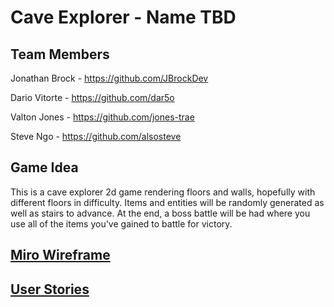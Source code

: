 # Cave Explorer - Name TBD

## Team Members

Jonathan Brock - https://github.com/JBrockDev

Dario Vitorte - https://github.com/dar5o

Valton Jones - https://github.com/jones-trae

Steve Ngo - https://github.com/alsosteve


## Game Idea
This is a cave explorer 2d game rendering floors and walls, hopefully with different floors in difficulty. Items and entities will be randomly generated as well as stairs to advance. At the end, a boss battle will be had where you use all of the items you've gained to battle for victory.

## [Miro Wireframe](https://miro.com/app/board/o9J_lzqo2oA=/)

## [User Stories](https://docs.google.com/document/d/1uSH2SUSozwvltVE28eezp9DjvHI8goBbXFEEcF6qoGo/edit?usp=sharing)